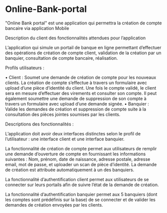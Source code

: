 # Online-Bank-portal
"Online Bank portal" est une application qui permettra la création de compte bancaire via application Mobile


Description du client des fonctionnalités attendues pour l’application

L’application qui simule un portail de banque en ligne permettant d’effectuer des opérations de création de compte client, validation de la création par un banquier, consultation de compte bancaire, réalisation.

Profils utilisateurs : 

• Client : Soumet une demande de création de compte pour les nouveaux clients. La création de compte s’effectue à travers un formulaire avec upload d’une pièce d’identité du client. Une fois le compte validé, le client sera en mesure d’effectuer des virements et consulter son compte. Il peut également soumettre une demande de suppression de son compte à travers un formulaire avec upload d’une demande signée. 
• Banquier : Valide les demandes de création et suppression de compte suite à la consultation des pièces jointes soumises par les clients.

Descriptions des fonctionnalités :

L’application doit avoir deux interfaces distinctes selon le profil de l’utilisateur : une interface client et une interface banquier.

La fonctionnalité de création de compte permet aux utilisateurs de remplir une demande d’ouverture de compte en fournissant les informations suivantes : Nom, prénom, date de naissance, adresse postale, adresse email, mot de passe, et uploader un scan de pièce d’identité. La demande de création est attribuée automatiquement à un des banquiers.

La fonctionnalité d’authentification client permet aux utilisateurs de se connecter sur leurs portails afin de suivre l’état de la demande de création.

La fonctionnalité d’authentification banquier permet aux 5 banquiers (dont les comptes sont prédéfinis sur la base) de se connecter et de valider les demandes de création envoyées par les clients.
